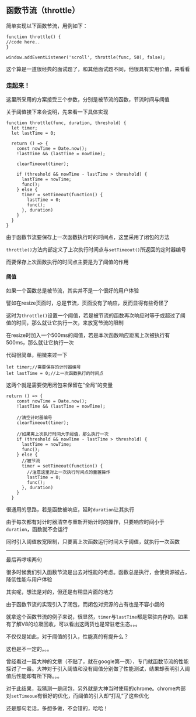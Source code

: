 ## 函数节流（throttle）

简单实现以下函数节流，用例如下：

```
function throttle() {
//code here..
}

window.addEventListener('scroll', throttle(func, 50), false);
```
这个算是一道很经典的面试题了，和其他面试题不同，他很具有实用价值，来看看   

### 走起来！   

这里所采用的方案接受三个参数，分别是被节流的函数，节流时间与阈值   

关于阈值接下来会说明，先来看一下具体实现   

```
function throttle(func, duration, threshold) {
  let timer;
  let lastTime = 0;

  return () => {
    const nowTime = Date.now();
    !lastTime && (lastTime = nowTime);

    clearTimeout(timer);

    if (threshold && nowTime - lastTime > threshold) {
      lastTime = nowTime;
      func();
    } else {
      timer = setTimeout(function() {
        lastTime = 0;
        func();
      }, duration)
    }
  }
}
```   

由于函数节流要保存上一次函数执行时的时间点，这里采用了闭包的方法   

```throttle()```方法内部定义了上次执行时间点与```setTimeout()```所返回的定时器编号  

而要保存上次函数执行的时间点主要是为了阈值的作用   

#### 阈值

如果一个函数总是被节流，其实并不是一个很好的用户体验   

譬如在resize页面时，总是节流，页面没有了响应，反而显得有些奇怪了   

这时为```throttle()```设置一个阈值，若是被节流的函数再次响应时等于或超过了阈值的时间，那么就让它执行一次，来放宽节流的限制   

在resize时加入一个500ms的阈值，若是本次函数响应距离上次被执行有500ms，那么就让它执行一次   

代码很简单，稍微来过一下

```
let timer;//需要保存的计时器编号
let lastTime = 0;//上一次函数执行的时间点
```

这两个就是需要使用闭包来保留在“全局”的变量

```
return () => {
    const nowTime = Date.now();
    !lastTime && (lastTime = nowTime);

    //清空计时器编号
    clearTimeout(timer);

    //如果离上次执行时间大于阈值，那么执行一次
    if (threshold && nowTime - lastTime > threshold) {
      lastTime = nowTime;
      func();
    } else {
      //被节流
      timer = setTimeout(function() {
        //注意这里对上一次执行时间点的重置操作
        lastTime = 0;
        func();
      }, duration)
    }
  }
```

很通用的思路，若是函数被响应，延时```duration```让其执行   

由于每次都有对计时器清空与重新开始计时的操作，只要响应时间小于```duration```，函数就不会运行   

同时引入阈值放宽限制，只要离上次函数运行时间大于阈值，就执行一次函数   

---

最后再啰嗦两句   

很多时候我们引入函数节流是出去对性能的考虑。函数总是执行，会使资源被占，降低性能与用户体验   

其实呢，想法是对的，但还是有稍显片面的地方   

由于函数节流的实现引入了闭包，而闭包对资源的占有也是不容小觑的   

就拿这个函数节流的例子来说，很显然，```timer```与```lastTime```都是常驻内存的。如果有了解V8的垃圾回收，可以看出这两货也是常驻老生态。。。

不仅仅是如此，对于阈值的引入，性能真的有提升么？  

这也是不一定的。。。

曾经看过一篇大神的文章（不贴了，就在google第一页），专门就函数节流的性能探讨了一番。大神对于引入阈值和没有阈值分别做了性能测试，结果却表明引入阈值后性能却有所下降。。。  

对于此结果，我猜测一是闭包，另外就是大神当时使用的chrome。chrome内部对```setTimeoue```有很好的优化，而阈值的引入却“打乱”了这些优化   

还是那句老话，多想多做，不会错的，哈哈！